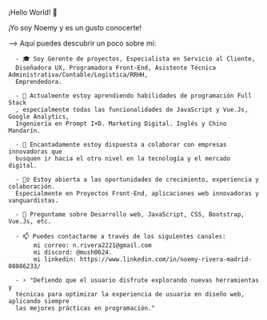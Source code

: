 ¡Hello World! 👋


¡Yo soy Noemy y es un gusto conocerte!

  --> Aquí puedes descubrir un poco sobre mí:
  
      - 🎓 Soy Gerente de proyectos, Especialista en Servicio al Cliente, 
      Diseñadora UX, Programadora Front-End, Asistente Técnica Administrativa/Contable/Logistica/RRHH,
      Emprendedora. 
    
      - 🌱 Actualmente estoy aprendiendo habilidades de programación Full Stack
      , especialmente todas las funcionalidades de JavaScript y Vue.Js, Google Analytics, 
      Ingeniería en Prompt I+D. Marketing Digital. Inglés y Chino Mandarín.
      
      - 👯 Encantadamente estoy dispuesta a colaborar con empresas innovadoras que
      busquen ir hacia el otro nivel en la tecnología y el mercado digital.
      
      - 🙆‍♀️ Estoy abierta a las oportunidades de crecimiento, experiencia y colaboración. 
      Especialmente en Proyectos Front-End, aplicaciones web innovadoras y vanguardistas.
      
      - 💬 Preguntame sobre Desarrollo web, JavaScript, CSS, Bootstrap, Vue.Js, etc.
      
      - 📫 Puedes contactarme a través de los siguientes canales:
           mi correo: n.rivera2221@gmail.com 
           mi discord: @mush0624.
           mi linkedin: https://www.linkedin.com/in/noemy-rivera-madrid-08086233/
      
      - ⚡ "Defiendo que el usuario disfrute explorando nuevas herramientas y
      técnicas para optimizar la experiencia de usuario en diseño web, aplicando siempre
      las mejores prácticas en programación."


